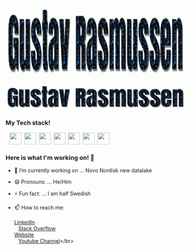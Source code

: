 

<p align="center">
  <img width="500" height="200" src="https://github.com/Gustav-Rasmussen/Gustav-Rasmussen/blob/master/PezdiERm.gif">
</p>

 ![image](https://github.com/Gustav-Rasmussen/Gustav-Rasmussen/blob/master/PezdiERm.gif)

### My Tech stack!

&ensp; <img height="32" width="32" src="https://cdn.jsdelivr.net/npm/simple-icons@v3/icons/python.svg" />&nbsp;
<img height="32" width="32" src="https://cdn.jsdelivr.net/npm/simple-icons@v3/icons/pandas.svg" />&nbsp;
<img height="32" width="32" src="https://cdn.jsdelivr.net/npm/simple-icons@v3/icons/amazonaws.svg" />&nbsp;
<img height="32" width="32" src="https://cdn.jsdelivr.net/npm/simple-icons@v3/icons/azuredevops.svg" />&nbsp;
<img height="32" width="32" src="https://cdn.jsdelivr.net/npm/simple-icons@v3/icons/apachespark.svg" />&nbsp;
<img height="32" width="32" src="https://cdn.jsdelivr.net/npm/simple-icons@v3/icons/linux.svg" />&nbsp;
<img height="32" width="32" src="https://cdn.jsdelivr.net/npm/simple-icons@v3/icons/mysql.svg" />


### Here is what I'm working on! 👋

- 🔭 I’m currently working on ... Novo Nordisk new datalake
- 😄 Pronouns: ... He/Him
- ⚡ Fun fact: ... I am half Swedish

- 📫 How to reach me:</br></br>
[LinkedIn](https://www.linkedin.com/in/gustav-collin-rasmussen-700a192a/)</br>
&ensp; [Stack Overflow](https://stackoverflow.com/users/7445528/gustav-rasmussen?tab=profile)</br>
[Website](http://newthinktank.dk/)</br>
&ensp; [Youtube Channel](https://www.youtube.com/channel/UCFdvrL3KjfK7X5UQqzv3qGQ?)</br>
